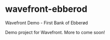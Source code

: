 # wavefront-ebberod
Wavefront Demo - First Bank of Ebberød

Demo project for Wavefront. More to come soon!
